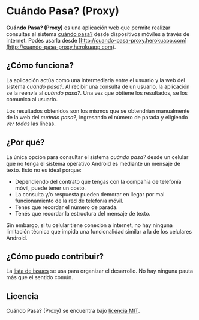 # Cuándo Pasa? (Proxy)

**Cuándo Pasa? (Proxy)** es una aplicación web que permite realizar consultas al sistema [cuándo pasa?](http://cuandopasa.efibus.com.ar/) desde dispositivos móviles a través de internet. Podés usarla desde [http://cuando-pasa-proxy.herokuapp.com](http://cuando-pasa-proxy.herokuapp.com).


## ¿Cómo funciona?

La aplicación actúa como una intermediaria entre el usuario y la web del sistema _cuando pasa?_. Al recibir una consulta de un usuario, la aplicación se la reenvía al _cuándo pasa?_. Una vez que obtiene los resultados, se los comunica al usuario.

Los resultados obtenidos son los mismos que se obtendrían manualmente de la web del _cuándo pasa?_, ingresando el número de parada y eligiendo _ver todas_ las líneas.


## ¿Por qué?

La única opción para consultar el sistema _cuándo pasa?_ desde un celular que no tenga el sistema operativo Android es mediante un mensaje de texto. Esto no es ideal porque: 
- Dependiendo del contrato que tengas con la compañía de telefonía móvil, puede tener un costo.
- La consulta y/o respuesta pueden demorar en llegar por mal funcionamiento de la red de telefonía móvil.
- Tenés que recordar el número de parada.
- Tenés que recordar la estructura del mensaje de texto.

Sin embargo, si tu celular tiene conexión a internet, no hay ninguna limitación técnica que impida una funcionalidad similar a la de los celulares Android.


## ¿Cómo puedo contribuir?

La [lista de issues](https://github.com/ohhgabriel/cuando_pasa-proxy/issues) se usa para organizar el desarrollo. No hay ninguna pauta más que el sentido común.


## Licencia

Cuándo Pasa? (Proxy) se encuentra bajo [licencia MIT](https://github.com/ohhgabriel/cuando_pasa-proxy/blob/master/LICENSE).
